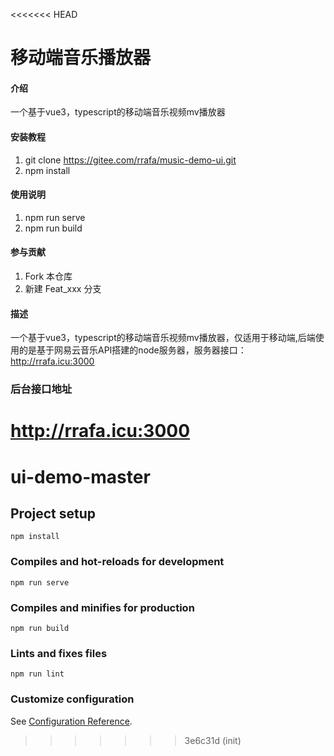<<<<<<< HEAD
# 移动端音乐播放器

#### 介绍
一个基于vue3，typescript的移动端音乐视频mv播放器


#### 安装教程

1.  git clone https://gitee.com/rrafa/music-demo-ui.git
2.  npm install

#### 使用说明

1.  npm run serve
2.  npm run build

#### 参与贡献

1.  Fork 本仓库
2.  新建 Feat_xxx 分支



#### 描述
一个基于vue3，typescript的移动端音乐视频mv播放器，仅适用于移动端,后端使用的是基于网易云音乐API搭建的node服务器，服务器接口：http://rrafa.icu:3000

### 后台接口地址
http://rrafa.icu:3000
=======
# ui-demo-master

## Project setup
```
npm install
```

### Compiles and hot-reloads for development
```
npm run serve
```

### Compiles and minifies for production
```
npm run build
```

### Lints and fixes files
```
npm run lint
```

### Customize configuration
See [Configuration Reference](https://cli.vuejs.org/config/).
>>>>>>> 3e6c31d (init)
